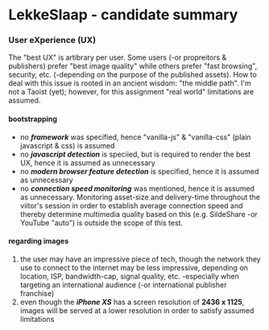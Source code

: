 # LekkeSlaap - candidate summary

### User eXperience (UX)
The "best UX" is artibrary per user. Some users (-or propreitors & publishers) prefer "best image quality" while others prefer "fast browsing", security, etc. (-depending on the purpose of the published assets).
How to deal with this issue is rooted in an ancient wisdom: "the middle path". I'm not a Taoist (yet); however, for this assignment "real world" limitations are assumed.

#### bootstrapping
- no ***framework*** was specified, hence "vanilla-js" & "vanilla-css" (plain javascript & css) is assumed
- no ***javascript detection*** is speciied, but is required to render the best UX, hence it is assumed as unnecessary
- no ***modern browser feature detection*** is specified, hence it is assumed as unnecessary
- no ***connection speed monitoring*** was mentioned, hence it is assumed as unnecessary. Monitoring asset-size and delivery-time throughout the viitor's session in order to establish average connection speed and thereby determine multimedia quality based on this (e.g. SildeShare -or YouTube "auto") is outside the scope of this test.

#### regarding images 
1. the user may have an impressive piece of tech, though the network they use to connect to the internet may be less impressive, depending on location, ISP, bandwidth-cap, signal quality, etc. -especially when targeting an international audience (-or international publisher franchise)
2. even though the ***iPhone XS*** has a screen resolution of **2436 x 1125**, images will be served at a lower resolution in order to satisfy assumed limitations
